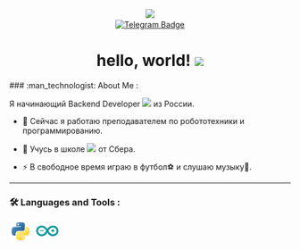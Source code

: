 <div id="header" align="center">
  <img src="https://i.giphy.com/media/v1.Y2lkPTc5MGI3NjExc3R0Y2Iwdm52MzV5eTRtaW81aHB6Y2phODQ3MHQ4anZsYmQwN3Q3aSZlcD12MV9pbnRlcm5hbF9naWZfYnlfaWQmY3Q9Zw/4oMoIbIQrvCjm/giphy.gif" width="200"/>
</div>
<div id="badges" align="center">
  <a href="t.me/vberdnikoff">
    <img src="https://img.shields.io/badge/Telegram-blue?style=for-the-badge&logo=Telegram&logoColor=white" alt="Telegram Badge"/>
  </a>
</div>
<h1 align="center">
  hello, world!
  <img src="https://media.giphy.com/media/hvRJCLFzcasrR4ia7z/giphy.gif" width="30px"/>
</h1>
### :man_technologist: About Me :  

Я начинающий Backend Developer <img src="https://goo.su/FCnl97" width="15"> из России.  

- :telescope: Сейчас я работаю преподавателем по робототехники и программированию.

- :seedling: Учусь в школе <img src="https://goo.su/sgY7VmT" width=15> от Сбера.

- :zap: В свободное время играю в футбол:soccer: и слушаю музыку:musical_note:.

---

### :hammer_and_wrench: Languages and Tools :
<div>
<img src="https://github.com/devicons/devicon/blob/master/icons/python/python-original.svg" title="Python" alt="Python" width="40" height="40"/>&nbsp;
<img src="https://github.com/devicons/devicon/blob/master/icons/arduino/arduino-original.svg" title="Arduino" alt="Arduino" width="40" height="40"/>&nbsp;
</div>

